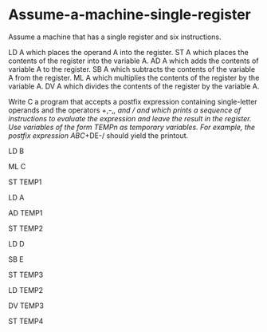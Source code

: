 # Assume-a-machine-single-register
Assume a machine that has a single register and six instructions.

LD A which places the operand A into the register.
ST A which places the contents of the register into the variable A.
AD A which adds the contents of variable A to the register.
SB A which subtracts the contents of the variable A from the register.
ML A which multiplies the contents of the register by the variable A.
DV A which divides the contents of the register by the variable A.

Write C a program that accepts a postfix expression containing single-letter operands and
the operators +,-,*, and / and which prints a sequence of instructions to evaluate the
expression and leave the result in the register.
Use variables of the form TEMPn as temporary variables.
For example, the postfix expression ABC*+DE-/ should yield the printout.

LD B

ML C

ST TEMP1

LD A

AD TEMP1

ST TEMP2

LD D

SB E

ST TEMP3

LD TEMP2

DV TEMP3

ST TEMP4
